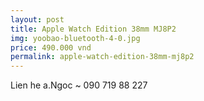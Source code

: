 ```yaml
---
layout: post
title: Apple Watch Edition 38mm MJ8P2
img: yoobao-bluetooth-4-0.jpg
price: 490.000 vnd
permalink: apple-watch-edition-38mm-mj8p2
---
```

Lien he a.Ngoc ~ 090 719 88 227
